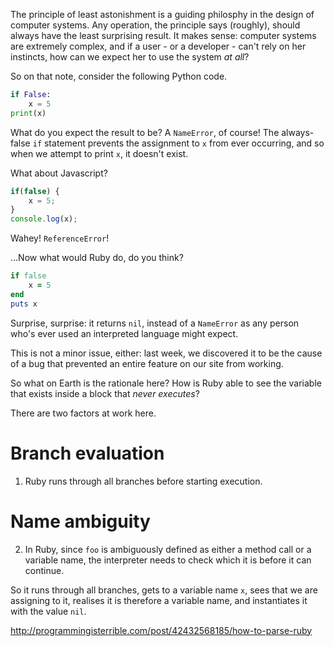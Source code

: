 The principle of least astonishment is a guiding philosphy in the design of computer systems. Any operation, the principle says (roughly), should always have the least surprising result. It makes sense: computer systems are extremely complex, and if a user - or a developer - can't rely on her instincts, how can we expect her to use the system *at all*?

So on that note, consider the following Python code.

```python
if False:
    x = 5
print(x)
```

What do you expect the result to be? A `NameError`, of course! The always-false `if` statement prevents the assignment to `x` from ever occurring, and so when we attempt to print `x`, it doesn't exist.

What about Javascript?

```javascript
if(false) {
	x = 5;
}
console.log(x);
```

Wahey! `ReferenceError`!

...Now what would Ruby do, do you think?

```ruby
if false
	x = 5
end
puts x
```

Surprise, surprise: it returns `nil`, instead of a `NameError` as any person who's ever used an interpreted language might expect.

This is not a minor issue, either: last week, we discovered it to be the cause of a bug that prevented an entire feature on our site from working.

So what on Earth is the rationale here? How is Ruby able to see the variable that exists inside a block that *never executes*?

There are two factors at work here.

# Branch evaluation

1. Ruby runs through all branches before starting execution.

# Name ambiguity

2. In Ruby, since `foo` is ambiguously defined as either a method call or a variable name, the interpreter needs to check which it is before it can continue.

So it runs through all branches, gets to a variable name `x`, sees that we are assigning to it, realises it is therefore a variable name, and instantiates it with the value `nil`.

http://programmingisterrible.com/post/42432568185/how-to-parse-ruby